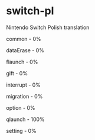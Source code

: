 # switch-pl
Nintendo Switch Polish translation

common - 0%

dataErase - 0%

flaunch - 0%

gift - 0%

interrupt - 0%

migration - 0%

option - 0%

qlaunch - 100%

setting - 0%
